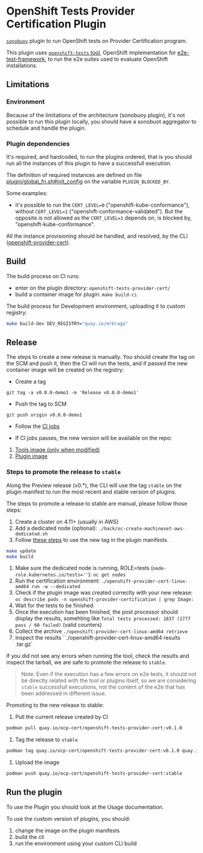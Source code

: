 # OpenShift Tests Provider Certification Plugin

[`sonobuoy`][sonobuoy] plugin to run OpenShift tests on Provider Certification program.

This plugin uses [`openshift-tests` tool][openshift-tests], OpenShift implementation for [e2e-test-framework][e2e-test-framework], to run the e2e suites used to evaluate OpenShift installations.

## Limitations

### Environment

Because of the limitations of the architecture (sonobuoy plugin), it's not possible to run this plugin locally, you should have a sonobuot aggregator to schedule and handle the plugin.

### Plugin dependencies

It's required, and hardcoded, to run the plugins ordered, that is you should run all the instances of this plugin to have a successfull execution.

The definition of required instances are defined on file [plugin/global_fn.sh#init_config](./plugin/global_fn.sh) on the variable `PLUGIN_BLOCKED_BY`.

Some examples:
- it's possible to run the `CERT_LEVEL=0` ("openshift-kube-conformance"), without `CERT_LEVEL=1` ("openshift-conformance-validated"). But the opposite is not allowed as the `CERT_LEVEL=1` depends on, is blocked by, "openshift-kube-conformance".

All the instance provisioning should be handled, and resolved, by the CLI ([openshift-provider-cert](https://github.com/redhat-openshift-ecosystem/provider-certification-tool)).


## Build

The build process on CI runs:

- enter on the plugin directory: `openshift-tests-provider-cert/`
- build a container image for plugin: `make build-ci`

The build process for Development environment, uploading it to custom registry:

```bash
make build-dev DEV_REGISTRY="quay.io/mrbraga"
```

## Release

The steps to create a new release is manually. You should create the tag on the SCM and push it, then the CI will run the tests, and if passed the new container image will be created on the registry:

- Create a tag

```
git tag -a v0.0.0-demo1 -m 'Release v0.0.0-demo1'
```

- Push the tag to SCM

```
git push origin v0.0.0-demo1
```

- Follow the [CI jobs](https://github.com/redhat-openshift-ecosystem/provider-certification-plugins/actions)

- If CI jobs passes, the new version will be available on the repo:

1. [Tools image (only when modified)](https://quay.io/repository/ocp-cert/tools?tab=tags)
2. [Plugin image](https://quay.io/repository/ocp-cert/openshift-tests-provider-cert?tab=tags)

### Steps to promote the release to `stable`

Along the Preview release (v0.*), the CLI will use the tag `stable` on the plugin manifest to run the most recent and stable version of plugins.

The steps to promote a release to stable are manual, please follow those steps:

1. Create a cluster on 4.11+ (usually in AWS)
1. Add a dedicated node (optional): `./hack/oc-create-machineset-aws-dedicated.sh`
1. Follow [these steps](https://github.com/redhat-openshift-ecosystem/provider-certification-tool/blob/main/docs/dev.md#running-customized-certification-plugins) to use the new tag in the plugin manifests.
```bash
make update
make build
```
1. Make sure the dedicated node is running, ROLE=tests (`node-role.kubernetes.io/tests=''`): `oc get nodes`
1. Run the certification environment: `./openshift-provider-cert-linux-amd64 run -w --dedicated`
1. Check if the plugin image was created correctly with your new release: `oc describe pods -n openshift-provider-certification | grep Image:`
1. Wait for the tests to be finished.
1. Once the execution has been finished, the post processor should display the results, somehting like `Total tests processed: 1837 (1777 pass / 60 failed)` (valid counters)
1. Collect the archive `./openshift-provider-cert-linux-amd64 retrieve`
1. Inspect the results ``./openshift-provider-cert-linux-amd64 results <artchive>.tar.gz`

If you did not see any errors when running the tool, check the results and inspect the tarball, we are safe to promote the release to `stable`.

> Note: Even if the execution has a few errors on e2e tests, it should not be directly related with the tool or plugins itself, so we are considering `stable` successfull executions, not the content of the e2e that has been addressed in different issue.

Promoting to the new release to stable:

1. Pull the current release created by CI
```bash
podman pull quay.io/ocp-cert/openshift-tests-provider-cert:v0.1.0
```
1. Tag the release to `stable`
```bash
podman tag quay.io/ocp-cert/openshift-tests-provider-cert:v0.1.0 quay.io/ocp-cert/openshift-tests-provider-cert:stable
```
1. Upload the image
```bash
podman push quay.io/ocp-cert/openshift-tests-provider-cert:stable
```



## Run the plugin

To use the Plugin you should look at the Usage documentation.

To use the custom version of plugins, you should:

1. change the image on the plugin manifests
2. build the cli
3. run the environment using your custom CLI build


[sonobuoy]:https://github.com/vmware-tanzu/sonobuoy
[openshift-tests]:https://github.com/openshift/origin#end-to-end-e2e-and-extended-tests
[e2e-test-framework]:https://github.com/kubernetes-sigs/e2e-framework
[openshift-tests-dockerfile]:https://github.com/openshift/origin/blob/master/images/tests/Dockerfile.rhel
